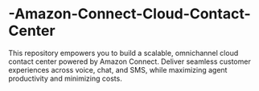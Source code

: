 # -Amazon-Connect-Cloud-Contact-Center
This repository empowers you to build a scalable, omnichannel cloud contact center powered by Amazon Connect. Deliver seamless customer experiences across voice, chat, and SMS, while maximizing agent productivity and minimizing costs.

